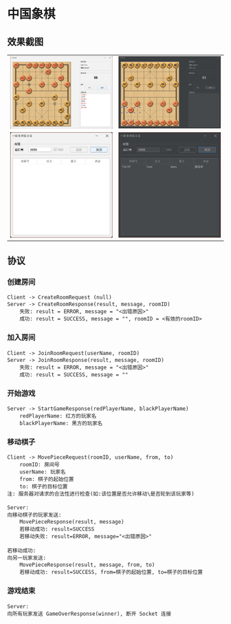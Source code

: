 # 中国象棋

## 效果截图

<table>
    <tr>
        <td><img alt="Chinese chess client running with light theme." src="screenshots/client_light.jpg"></td>
        <td><img alt="Chinese chess client running with dark theme." src="screenshots/client_dark.jpg"></td>
    </tr>
    <tr>
        <td><img alt="Chinese chess server running with light theme." src="screenshots/server_light.jpg"></td>
        <td><img alt="Chinese chess server running with dark theme." src="screenshots/server_dark.jpg"></td>
    </tr>
</table>

## 协议

### 创建房间

```
Client -> CreateRoomRequest (null)
Server -> CreateRoomResponse(result, message, roomID)
    失败: result = ERROR, message = "<出错原因>"
    成功: result = SUCCESS, message = "", roomID = <有效的roomID>
```

### 加入房间

```
Client -> JoinRoomRequest(userName, roomID)
Server -> JoinRoomResponse(result, message, roomID)
    失败: result = ERROR, message = "<出错原因>"
    成功: result = SUCCESS, message = ""
```

### 开始游戏

```
Server -> StartGameResponse(redPlayerName, blackPlayerName)
    redPlayerName: 红方的玩家名
    blackPlayerName: 黑方的玩家名
```

### 移动棋子

```
Client -> MovePieceRequest(roomID, userName, from, to)
    roomID: 房间号
    userName: 玩家名
    from: 棋子的起始位置
    to: 棋子的目标位置
注: 服务器对请求的合法性进行检查(如:该位置是否允许移动\是否轮到该玩家等)

Server: 
向移动棋子的玩家发送:
    MovePieceResponse(result, message)
    若移动成功: result=SUCCESS
    若移动失败: result=ERROR, message="<出错原因>"

若移动成功:
向另一玩家发送:
    MovePieceResponse(result, message, from, to)
    若移动成功: result=SUCCESS, from=棋子的起始位置, to=棋子的目标位置
```

### 游戏结束

```
Server:
向所有玩家发送 GameOverResponse(winner), 断开 Socket 连接
```